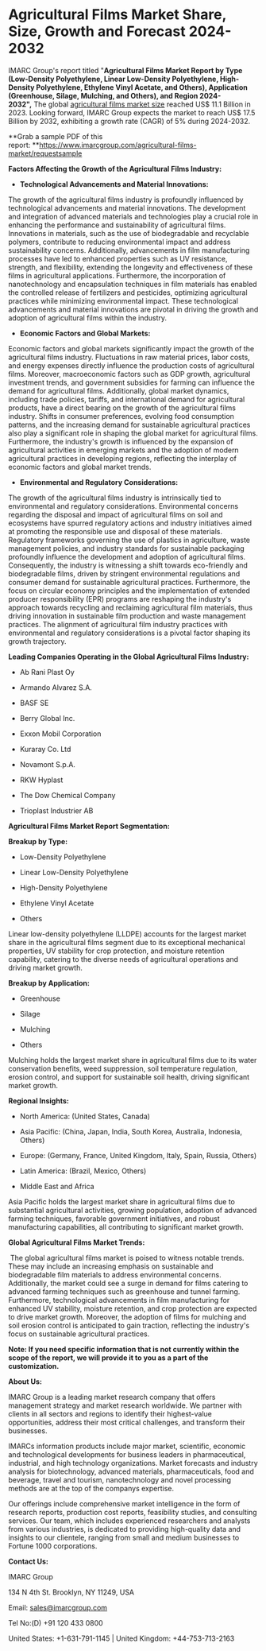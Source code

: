 # **Agricultural Films Market Share, Size, Growth and Forecast 2024-2032**

IMARC Group\'s report titled \"**Agricultural Films Market Report by
Type (Low-Density Polyethylene, Linear Low-Density Polyethylene,
High-Density Polyethylene, Ethylene Vinyl Acetate, and Others),
Application (Greenhouse, Silage, Mulching, and Others), and Region
2024-2032\",** The global [agricultural films market
size](https://www.imarcgroup.com/agricultural-films-market) reached US\$
11.1 Billion in 2023. Looking forward, IMARC Group expects the market to
reach US\$ 17.5 Billion by 2032, exhibiting a growth rate (CAGR) of 5%
during 2024-2032.

**Grab a sample PDF of this
report: **<https://www.imarcgroup.com/agricultural-films-market/requestsample>

**Factors Affecting the Growth of the Agricultural Films Industry:**

-   **Technological Advancements and Material Innovations:**

The growth of the agricultural films industry is profoundly influenced
by technological advancements and material innovations. The development
and integration of advanced materials and technologies play a crucial
role in enhancing the performance and sustainability of agricultural
films. Innovations in materials, such as the use of biodegradable and
recyclable polymers, contribute to reducing environmental impact and
address sustainability concerns. Additionally, advancements in film
manufacturing processes have led to enhanced properties such as UV
resistance, strength, and flexibility, extending the longevity and
effectiveness of these films in agricultural applications. Furthermore,
the incorporation of nanotechnology and encapsulation techniques in film
materials has enabled the controlled release of fertilizers and
pesticides, optimizing agricultural practices while minimizing
environmental impact. These technological advancements and material
innovations are pivotal in driving the growth and adoption of
agricultural films within the industry.

-   **Economic Factors and Global Markets:**

Economic factors and global markets significantly impact the growth of
the agricultural films industry. Fluctuations in raw material prices,
labor costs, and energy expenses directly influence the production costs
of agricultural films. Moreover, macroeconomic factors such as GDP
growth, agricultural investment trends, and government subsidies for
farming can influence the demand for agricultural films. Additionally,
global market dynamics, including trade policies, tariffs, and
international demand for agricultural products, have a direct bearing on
the growth of the agricultural films industry. Shifts in consumer
preferences, evolving food consumption patterns, and the increasing
demand for sustainable agricultural practices also play a significant
role in shaping the global market for agricultural films. Furthermore,
the industry\'s growth is influenced by the expansion of agricultural
activities in emerging markets and the adoption of modern agricultural
practices in developing regions, reflecting the interplay of economic
factors and global market trends.

-   **Environmental and Regulatory Considerations:**

The growth of the agricultural films industry is intrinsically tied to
environmental and regulatory considerations. Environmental concerns
regarding the disposal and impact of agricultural films on soil and
ecosystems have spurred regulatory actions and industry initiatives
aimed at promoting the responsible use and disposal of these materials.
Regulatory frameworks governing the use of plastics in agriculture,
waste management policies, and industry standards for sustainable
packaging profoundly influence the development and adoption of
agricultural films. Consequently, the industry is witnessing a shift
towards eco-friendly and biodegradable films, driven by stringent
environmental regulations and consumer demand for sustainable
agricultural practices. Furthermore, the focus on circular economy
principles and the implementation of extended producer responsibility
(EPR) programs are reshaping the industry\'s approach towards recycling
and reclaiming agricultural film materials, thus driving innovation in
sustainable film production and waste management practices. The
alignment of agricultural film industry practices with environmental and
regulatory considerations is a pivotal factor shaping its growth
trajectory.

**Leading Companies Operating in the Global Agricultural
Films Industry:**

-   Ab Rani Plast Oy

-   Armando Alvarez S.A.

-   BASF SE

-   Berry Global Inc.

-   Exxon Mobil Corporation

-   Kuraray Co. Ltd

-   Novamont S.p.A.

-   RKW Hyplast

-   The Dow Chemical Company

-   Trioplast Industrier AB

**Agricultural Films Market Report Segmentation:**

**Breakup by Type:**

-   Low-Density Polyethylene

-   Linear Low-Density Polyethylene

-   High-Density Polyethylene

-   Ethylene Vinyl Acetate

-   Others

Linear low-density polyethylene (LLDPE) accounts for the largest market
share in the agricultural films segment due to its exceptional
mechanical properties, UV stability for crop protection, and moisture
retention capability, catering to the diverse needs of agricultural
operations and driving market growth.

**Breakup by Application:**

-   Greenhouse

-   Silage

-   Mulching

-   Others

Mulching holds the largest market share in agricultural films due to its
water conservation benefits, weed suppression, soil temperature
regulation, erosion control, and support for sustainable soil health,
driving significant market growth.

**Regional Insights:**

-   North America: (United States, Canada)

-   Asia Pacific: (China, Japan, India, South Korea, Australia,
    Indonesia, Others)

-   Europe: (Germany, France, United Kingdom, Italy, Spain, Russia,
    Others)

-   Latin America: (Brazil, Mexico, Others)

-   Middle East and Africa

Asia Pacific holds the largest market share in agricultural films due to
substantial agricultural activities, growing population, adoption of
advanced farming techniques, favorable government initiatives, and
robust manufacturing capabilities, all contributing to significant
market growth.

**Global Agricultural Films Market Trends:**

 The global agricultural films market is poised to witness notable
trends. These may include an increasing emphasis on sustainable and
biodegradable film materials to address environmental concerns.
Additionally, the market could see a surge in demand for films catering
to advanced farming techniques such as greenhouse and tunnel farming.
Furthermore, technological advancements in film manufacturing for
enhanced UV stability, moisture retention, and crop protection are
expected to drive market growth. Moreover, the adoption of films for
mulching and soil erosion control is anticipated to gain traction,
reflecting the industry\'s focus on sustainable agricultural practices.

**Note: If you need specific information that is not currently within
the scope of the report, we will provide it to you as a part of the
customization.**

**About Us:**

IMARC Group is a leading market research company that offers management
strategy and market research worldwide. We partner with clients in all
sectors and regions to identify their highest-value opportunities,
address their most critical challenges, and transform their businesses.

IMARCs information products include major market, scientific, economic
and technological developments for business leaders in pharmaceutical,
industrial, and high technology organizations. Market forecasts and
industry analysis for biotechnology, advanced materials,
pharmaceuticals, food and beverage, travel and tourism, nanotechnology
and novel processing methods are at the top of the companys expertise.

Our offerings include comprehensive market intelligence in the form of
research reports, production cost reports, feasibility studies, and
consulting services. Our team, which includes experienced researchers
and analysts from various industries, is dedicated to providing
high-quality data and insights to our clientele, ranging from small and
medium businesses to Fortune 1000 corporations.

**Contact Us:**

IMARC Group

134 N 4th St. Brooklyn, NY 11249, USA

Email: sales@imarcgroup.com

Tel No:(D) +91 120 433 0800

United States: +1-631-791-1145 \| United Kingdom: +44-753-713-2163
